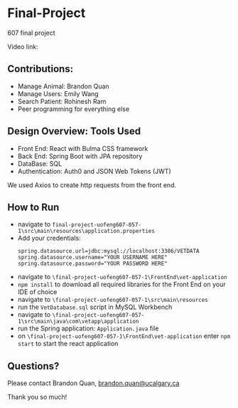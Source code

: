 # Final-Project
607 final project

Video link: 

## Contributions:
- Manage Animal: Brandon Quan
- Manage Users: Emily Wang
- Search Patient: Rohinesh Ram
- Peer programming for everything else

## Design Overview: Tools Used
- Front End: React with Bulma CSS framework
- Back End: Spring Boot with JPA repository
- DataBase: SQL
- Authentication: Auth0 and JSON Web Tokens (JWT)

We used Axios to create http requests from the front end.

## How to Run
- navigate to ```final-project-uofeng607-057-1\src\main\resources\application.properties```
- Add your credentials:
  ```
  spring.datasource.url=jdbc:mysql://localhost:3306/VETDATA
  spring.datasource.username="YOUR USERNAME HERE"
  spring.datasource.password="YOUR PASSWORD HERE"
  ```
- navigate to ```\final-project-uofeng607-057-1\FrontEnd\vet-application```
- ```npm install``` to download all required libraries for the Front End on your IDE of choice
- navigate to ```\final-project-uofeng607-057-1\src\main\resources```
- run the ```VetDatabase.sql``` script in MySQL Workbench
- navigate to ```\final-project-uofeng607-057-1\src\main\java\com\vetapp\application```
- run the Spring application: ```Application.java``` file
- on ```\final-project-uofeng607-057-1\FrontEnd\vet-application``` enter ```npm start``` to start the react application 

## Questions?
Please contact Brandon Quan, brandon.quan@ucalgary.ca

Thank you so much!

